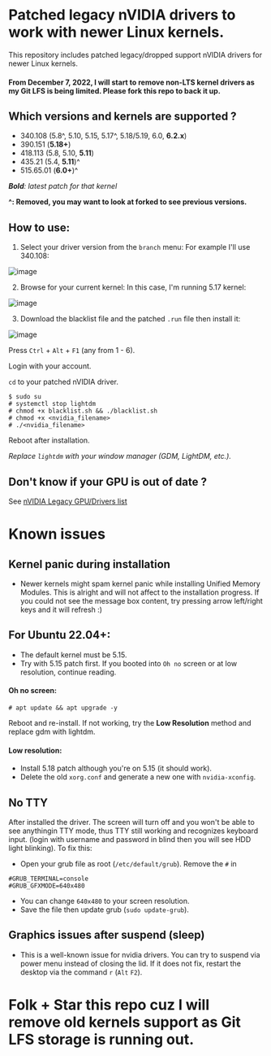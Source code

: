 # Patched legacy nVIDIA drivers to work with newer Linux kernels.
This repository includes patched legacy/dropped support nVIDIA drivers for newer Linux kernels.
#### From December 7, 2022, I will start to remove non-LTS kernel drivers as my Git LFS is being limited. Please fork this repo to back it up.
## Which versions and kernels are supported ?
- 340.108 (5.8^, 5.10, 5.15, 5.17^, 5.18/5.19, 6.0, **6.2.x**)
- 390.151 (**5.18+**)
- 418.113 (5.8, 5.10, **5.11**)
- 435.21 (5.4, **5.11**)^
- 515.65.01 (**6.0+**)^

***Bold**: latest patch for that kernel*

**^: Removed, you may want to look at forked to see previous versions.**
## How to use:
1. Select your driver version from the `branch` menu:
For example I'll use 340.108:

![image](https://user-images.githubusercontent.com/70711319/168417538-97d1ae05-2877-440c-948b-08d40fb306e7.png)


2. Browse for your current kernel:
In this case, I'm running 5.17 kernel:

![image](https://user-images.githubusercontent.com/70711319/168422038-bc52e0d6-72b9-4083-84a1-985caaf3939f.png)

3. Download the blacklist file and the patched `.run` file then install it:

![image](https://user-images.githubusercontent.com/70711319/168417619-adc7a601-5ea7-4222-94af-fdde2345b2f0.png)

Press `Ctrl` + `Alt` + `F1` (any from 1 - 6).

Login with your account.

`cd` to your patched nVIDIA driver.

```
$ sudo su
# systemctl stop lightdm
# chmod +x blacklist.sh && ./blacklist.sh
# chmod +x <nvidia_filename>
# ./<nvidia_filename>
```

Reboot after installation.

*Replace `lightdm` with your window manager (GDM, LightDM, etc.).*

## Don't know if your GPU is out of date ?
See [nVIDIA Legacy GPU/Drivers list](https://www.nvidia.com/en-us/drivers/unix/legacy-gpu/)

# Known issues

## Kernel panic during installation
- Newer kernels might spam kernel panic while installing Unified Memory Modules. This is alright and will not affect to the installation progress.
If you could not see the message box content, try pressing arrow left/right keys and it will refresh :)

## For Ubuntu 22.04+:
- The default kernel must be 5.15.
- Try with 5.15 patch first. If you booted into `Oh no` screen or at low resolution, continue reading.
#### Oh no screen:

`# apt update && apt upgrade -y`

Reboot and re-install.
If not working, try the **Low Resolution** method and replace gdm with lightdm.

#### Low resolution:
- Install 5.18 patch although you're on 5.15 (it should work).
- Delete the old `xorg.conf` and generate a new one with `nvidia-xconfig`.

## No TTY
After installed the driver. The screen will turn off and you won't be able to see anythingin TTY mode, thus TTY still working and recognizes keyboard input. (login with username and password in blind then you will see HDD light blinking).
To fix this:
- Open your grub file as root (`/etc/default/grub`).
Remove the `#` in
```
#GRUB_TERMINAL=console
#GRUB_GFXMODE=640x480
```

- You can change `640x480` to your screen resolution.
- Save the file then update grub (`sudo update-grub`).

## Graphics issues after suspend (sleep)
- This is a well-known issue for nvidia drivers. You can try to suspend via power menu instead of closing the lid. If it does not fix, restart the desktop via the command `r` (`Alt` `F2`).

# Folk + Star this repo cuz I will remove old kernels support as Git LFS storage is running out.
